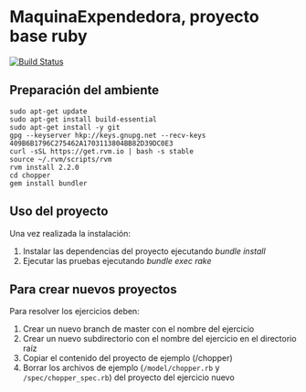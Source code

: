 MaquinaExpendedora, proyecto base ruby
===========================
[![Build Status](https://travis-ci.org/adlamas/aydoo-2018-ruby.svg?branch=master)](https://travis-ci.org/adlamas/aydoo-2018-ruby)

## Preparación del ambiente

````
sudo apt-get update
sudo apt-get install build-essential
sudo apt-get install -y git
gpg --keyserver hkp://keys.gnupg.net --recv-keys 409B6B1796C275462A1703113804BB82D39DC0E3
curl -sSL https://get.rvm.io | bash -s stable
source ~/.rvm/scripts/rvm
rvm install 2.2.0
cd chopper
gem install bundler
````

## Uso del proyecto

Una vez realizada la instalación:

1. Instalar las dependencias del proyecto ejecutando _bundle install_
2. Ejecutar las pruebas ejecutando _bundle exec rake_


## Para crear nuevos proyectos

Para resolver los ejercicios deben:

1. Crear un nuevo branch de master con el nombre del ejercicio
1. Crear un nuevo subdirectorio con el nombre del ejercicio en el directorio raíz
1. Copiar el contenido del proyecto de ejemplo (/chopper)
1. Borrar los archivos de ejemplo (`/model/chopper.rb` y `/spec/chopper_spec.rb`) del proyecto del ejercicio nuevo

